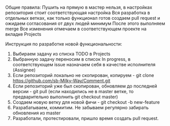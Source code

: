 Общие правила:
Пушить на прямую в мастер нельзя, в настройках репозитория стоит соответствующая настройка
Вся разработка в отдельных ветках, как только функционал готов создаем pull request и ожидаем согласования от двух людей минимум
После этого выполняем merge
Все изменения отмечаем в соответствующем проекте на вкладке Projects


Инструкция по разработке новой функциональности:
1. Выбираем задачу из списка TODO в Projects
2. Выбранную задачу переносим в список In progress, в соответствующем issue назначаем себя в качестве исполнителя (Assignee)
3. Если репозиторий локально не скопирован, копируем - git clone https://github.com/sb-Milky-Way/Comment.git
4. Если репозиторий уже был скопирован, обновляем до последней версии - git pull (если находились не в master ветке, то предварительно выполнить git checkout master)
5. Создаем новую ветку для новой фичи - git checkout -b new-feature
6. Разрабатываем, коммитим. Не забываем регулярно забирать обновления из master
7. Разработали, протестировали, пришло время создать pull request.
